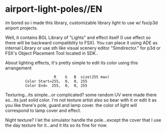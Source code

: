 # airport-light-poles//EN
im bored so i made this library, customizable library light to use w/ fsx/p3d airport projects.

Well, it contains BGL Library of "Lights" and effect itself (I use effect so there will be backward compatiblity to FSX).
You can place it using ADE as internal Library or use sth like visual scenery editor "Simdirector." for p3d or FSX's Object Placement Tool located in SDK..

About lighting effects, it's pretty simple to edit its color using this arrangement

                          R    G   B  size(255 max)
             Color Start=255,  0,  0, 255
             Color End=  255,  0,  0, 255

Texturing...its simple...or complicated? some random UV were made there so...its just solid color. I'm not texture artist also so bear with it or edit it as you like
there's pole, guard and lamp cover. the color of light will correspond to lamp cover and effect.

Night texture? I let the simulator handle the pole...except the cover that I use the day texture for it...and it lits so its fine for now.
